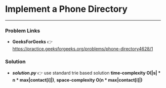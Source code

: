 # Implement a Phone Directory

---

### Problem Links
- **__GeeksForGeeks__** :point_right: https://practice.geeksforgeeks.org/problems/phone-directory4628/1

### Solution
- **_solution.py_** :point_right: use standard trie based solution **time-complexity O(|s| * n * max|contact[i]|)**, **space-complexity O(n * max|contact[i]|)**
